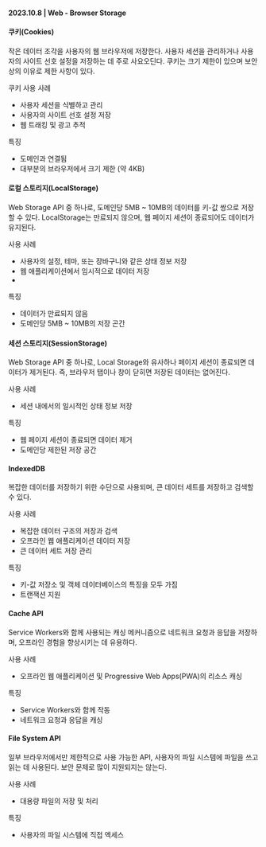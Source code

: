 #### 2023.10.8 | Web - Browser Storage 

#### 쿠키(Cookies)

작은 데이터 조각을 사용자의 웹 브라우저에 저장한다. 사용자 세션을 관리하거나 사용자의 사이트 선호 설정을 저장하는 데 주로 사요오딘다. 쿠키는 크기 제한이 있으며 보안상의 이유로 제한 사항이 있다.

쿠키 사용 사례
- 사용자 세션을 식별하고 관리
- 사용자의 사이트 선호 설정 저장
- 웹 트래킹 및 광고 추적 

특징
- 도메인과 연결됨
- 대부분의 브라우저에서 크기 제한 (약 4KB)

#### 로컬 스토리지(LocalStorage)

Web Storage API 중 하나로, 도메인당 5MB ~ 10MB의 데이터를 키-값 쌍으로 저장할 수 있다. LocalStorage는 만료되지 않으며, 웹 페이지 세션이 종료되어도 데이터가 유지된다.

사용 사례
- 사용자의 설정, 테마, 또는 장바구니와 같은 상태 정보 저장
- 웹 애플리케이션에서 임시적으로 데이터 저장
- 
특징
- 데이터가 만료되지 않음
- 도메인당 5MB ~ 10MB의 저장 곤간 

#### 세션 스토리지(SessionStorage) 

Web Storage API 중 하나로, Local Storage와 유사하나 페이지 세션이 종료되면 데이터가 제거된다. 즉, 브라우저 탭이나 창이 닫히면 저장된 데이터는 없어진다.

사용 사례
- 세션 내에서의 일시적인 상태 정보 저장

특징
- 웹 페이지 세션이 종료되면 데이터 제거
- 도메인당 제한된 저장 공간

#### IndexedDB

복잡한 데이터를 저장하기 위한 수단으로 사용되며, 큰 데이터 세트를 저장하고 검색할 수 있다.

사용 사례
- 복잡한 데이터 구조의 저장과 검색
- 오프라인 웹 애플리케이션 데이터 저장
- 큰 데이터 세트 저장 관리

특징
- 키-값 저장소 및 객체 데이터베이스의 특징을 모두 가짐
- 트랜잭션 지원

#### Cache API

Service Workers와 함께 사용되는 캐싱 메커니즘으로 네트워크 요청과 응답을 저장하며, 오프라인 경험을 향상시키는 데 유용하다.

사용 사례
- 오프라인 웹 애플리케이션 및 Progressive Web Apps(PWA)의 리소스 캐싱

특징
- Service Workers와 함께 작동
- 네트워크 요청과 응답을 캐싱 

#### File System API

일부 브라우저에서만 제한적으로 사용 가능한 API, 사용자의 파일 시스템에 파일을 쓰고 읽는 데 사용된다. 보안 문제로 많이 지원되지는 않는다.

사용 사례
- 대용량 파일의 저장 및 처리
  
특징
- 사용자의 파일 시스템에 직접 엑세스